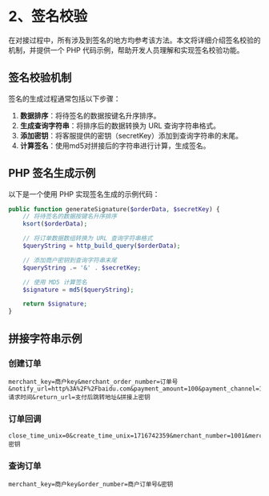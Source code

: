 
# 2、签名校验
在对接过程中，所有涉及到签名的地方均参考该方法。本文将详细介绍签名校验的机制，并提供一个 PHP 代码示例，帮助开发人员理解和实现签名校验功能。


## 签名校验机制

签名的生成过程通常包括以下步骤：

1. **数据排序**：将待签名的数据按键名升序排序。
2. **生成查询字符串**：将排序后的数据转换为 URL 查询字符串格式。
3. **添加密钥**：将客服提供的密钥（secretKey）添加到查询字符串的末尾。
4. **计算签名**：使用md5对拼接后的字符串进行计算，生成签名。


## PHP 签名生成示例

以下是一个使用 PHP 实现签名生成的示例代码：

```php
public function generateSignature($orderData, $secretKey) {
    // 将待签名的数据按键名升序排序
    ksort($orderData);

    // 将订单数据数组转换为 URL 查询字符串格式
    $queryString = http_build_query($orderData);

    // 添加商户密钥到查询字符串末尾
    $queryString .= '&' . $secretKey;

    // 使用 MD5 计算签名
    $signature = md5($queryString);

    return $signature;
}
```

## 拼接字符串示例
### 创建订单
```plaintext
merchant_key=商户key&merchant_order_number=订单号&notify_url=http%3A%2F%2Fbaidu.com&payment_amount=100&payment_channel=100&request_time=请求时间&return_url=支付后跳转地址&拼接上密钥
```

### 订单回调
```plaintext
close_time_unix=0&create_time_unix=1716742359&merchant_number=1001&merchant_order_number=SG202405270052390117358&payment_amount=300&payment_status=2&payment_time_unix=1716742432&platform_order_number=&密钥
```

### 查询订单
```plaintext
merchant_key=商户key&order_number=商户订单号&密钥
```